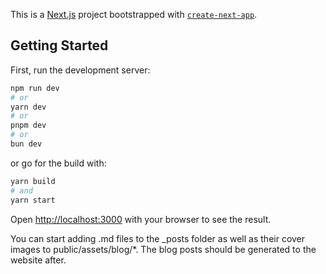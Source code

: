 This is a [Next.js](https://nextjs.org) project bootstrapped with [`create-next-app`](https://nextjs.org/docs/app/api-reference/cli/create-next-app).

## Getting Started

First, run the development server:

```bash
npm run dev
# or
yarn dev
# or
pnpm dev
# or
bun dev
```

or go for the build with:

```bash
yarn build
# and
yarn start
```

Open [http://localhost:3000](http://localhost:3000) with your browser to see the result.

You can start adding .md files to the _posts folder as well as their cover images to public/assets/blog/*. The blog posts should be generated to the website after.